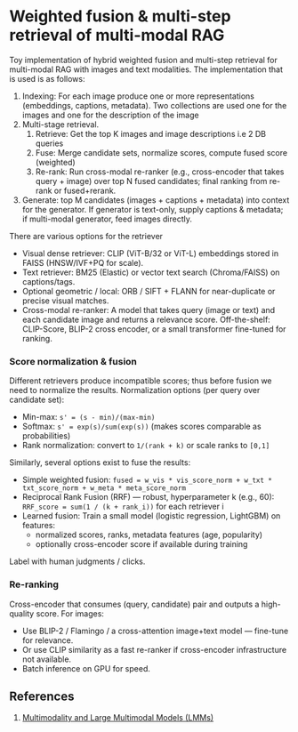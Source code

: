 # Weighted fusion & multi-step retrieval of multi-modal RAG

Toy implementation of hybrid weighted fusion and multi-step retrieval for multi-modal RAG with images and text modalities.
The implementation that is used is as follows:

1. Indexing: For each image produce one or more representations (embeddings, captions, metadata). Two collections are used one for the images and one for the description of the image
2. Multi-stage retrieval. 
   1. Retrieve: Get the top K images and image descriptions i.e 2 DB queries
   2. Fuse: Merge candidate sets, normalize scores, compute fused score (weighted) 
   3. Re-rank: Run cross-modal re-ranker (e.g., cross-encoder that takes query + image) over top N fused candidates; final ranking from re-rank or fused+rerank.
3. Generate: top M candidates (images + captions + metadata) into context for the generator. If generator is text-only, supply captions & metadata; if multi-modal generator, feed images directly.


There are various options for the retriever

- Visual dense retriever: CLIP (ViT-B/32 or ViT-L) embeddings stored in FAISS (HNSW/IVF+PQ for scale).
- Text retriever: BM25 (Elastic) or vector text search (Chroma/FAISS) on captions/tags.
- Optional geometric / local: ORB / SIFT + FLANN for near-duplicate or precise visual matches.
- Cross-modal re-ranker: A model that takes query (image or text) and each candidate image and returns a relevance score. Off-the-shelf: CLIP-Score, BLIP-2 cross encoder, or a small transformer fine-tuned for ranking.

### Score normalization & fusion

Different retrievers produce incompatible scores; thus before fusion we need to
normalize the results. Normalization options (per query over candidate set):

- Min-max: ```s' = (s - min)/(max-min)```
- Softmax: ```s' = exp(s)/sum(exp(s))``` (makes scores comparable as probabilities)
- Rank normalization: convert to ```1/(rank + k)``` or scale ranks to ```[0,1]```

Similarly, several options exist to fuse the results:

- Simple weighted fusion: ```fused = w_vis * vis_score_norm + w_txt * txt_score_norm + w_meta * meta_score_norm```
- Reciprocal Rank Fusion (RRF) — robust, hyperparameter k (e.g., 60): ```RRF_score = sum(1 / (k + rank_i))``` for each retriever i
- Learned fusion: Train a small model (logistic regression, LightGBM) on features:
   - normalized scores, ranks, metadata features (age, popularity)
   - optionally cross-encoder score if available during training

Label with human judgments / clicks.

### Re-ranking 

Cross-encoder that consumes (query, candidate) pair and outputs a high-quality score. For images:

- Use BLIP-2 / Flamingo / a cross-attention image+text model — fine-tune for relevance.
- Or use CLIP similarity as a fast re-ranker if cross-encoder infrastructure not available.
- Batch inference on GPU for speed.

## References

1. <a href="https://huyenchip.com/2023/10/10/multimodal.html">Multimodality and Large Multimodal Models (LMMs)</a>  
